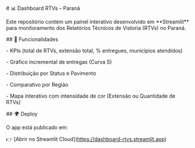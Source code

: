 \# 📊 Dashboard RTVs – Paraná



Este repositório contém um painel interativo desenvolvido em \*\*Streamlit\*\* para monitoramento dos Relatórios Técnicos de Vistoria (RTVs) no Paraná.



\## 🚀 Funcionalidades

\- KPIs (total de RTVs, extensão total, % entregues, municípios atendidos)

\- Gráfico incremental de entregas (Curva S)

\- Distribuição por Status e Pavimento

\- Comparativo por Região

\- Mapa interativo com intensidade de cor (Extensão ou Quantidade de RTVs)



\## 🌍 Deploy

O app está publicado em:  

👉 \[Abrir no Streamlit Cloud](https://dashboard-rtvs.streamlit.app)
